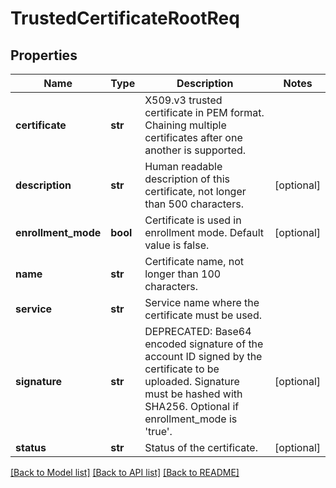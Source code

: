 # TrustedCertificateRootReq

## Properties
Name | Type | Description | Notes
------------ | ------------- | ------------- | -------------
**certificate** | **str** | X509.v3 trusted certificate in PEM format. Chaining multiple certificates after one another is supported. | 
**description** | **str** | Human readable description of this certificate, not longer than 500 characters. | [optional] 
**enrollment_mode** | **bool** | Certificate is used in enrollment mode. Default value is false. | [optional] 
**name** | **str** | Certificate name, not longer than 100 characters. | 
**service** | **str** | Service name where the certificate must be used. | 
**signature** | **str** | DEPRECATED: Base64 encoded signature of the account ID signed by the certificate to be uploaded. Signature must be hashed with SHA256. Optional if enrollment_mode is &#39;true&#39;. | [optional] 
**status** | **str** | Status of the certificate. | [optional] 

[[Back to Model list]](../README.md#documentation-for-models) [[Back to API list]](../README.md#documentation-for-api-endpoints) [[Back to README]](../README.md)


